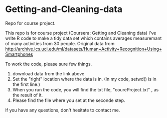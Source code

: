 # Getting-and-Cleaning-data
Repo for course project.

This repo is for course project (Coursera: Getting and Cleaning data)
I've write R code to make a tidy data set which contains averages measuremant of many activities from 30 people.
  Original data from 
  http://archive.ics.uci.edu/ml/datasets/Human+Activity+Recognition+Using+Smartphones 

To work the code, please sure few things.
  1. download data from the link above
  2. Set the "right" location where the data is in.
     (In my code, setwd() is in the first line.)
  3. When you run the code, you will find the txt file, "coureProject.txt" , as the result of it.
  4. Please find the file where you set at the seconde step.

If you have any questions, don't hesitate to contact me.
